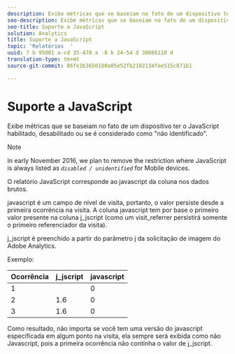 ```yaml
---
description: Exibe métricas que se baseiam no fato de um dispositivo ter o JavaScript habilitado, desabilitado ou se é considerado como "não identificado".
seo-description: Exibe métricas que se baseiam no fato de um dispositivo ter o JavaScript habilitado, desabilitado ou se é considerado como "não identificado".
seo-title: Suporte a JavaScript
solution: Analytics
title: Suporte a JavaScript
topic: 'Relatórios  '
uuid: 7 b 95001 a-cd 35-478 a -8 b 24-54 d 30666110 d
translation-type: tm+mt
source-git-commit: 86fe1b3650100a05e52fb2102134fee515c871b1

---
```



# Suporte a JavaScript

Exibe métricas que se baseiam no fato de um dispositivo ter o JavaScript habilitado, desabilitado ou se é considerado como "não identificado".

>[!NOTE]
>
>In early November 2016, we plan to remove the restriction where JavaScript is always listed as *`disabled / unidentified`* for Mobile devices.

O relatório JavaScript corresponde ao javascript da coluna nos dados brutos.

javascript é um campo de nível de visita, portanto, o valor persiste desde a primeira ocorrência na visita. A coluna javascript tem por base o primeiro valor presente na coluna j_jscript (como um visit_referrer persistirá somente o primeiro referenciador da visita).

j_jscript é preenchido a partir do parâmetro j da solicitação de imagem do Adobe Analytics.

Exemplo:

| Ocorrência | j_jscript | javascript |
|---|---|---|
| 1 |  | 0 |
| 2 | 1.6 | 0 |
| 3 | 1.6 | 0 |

Como resultado, não importa se você tem uma versão do javascript especificada em algum ponto na visita, ela sempre será exibida como não Javascript, pois a primeira ocorrência não continha o valor de j_jscript.
